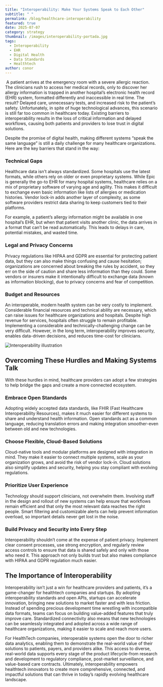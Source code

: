 ```yaml
---
title: "Interoperability: Make Your Systems Speak to Each Other"
subtitle: " "
permalink: /blog/healthcare-interoperability
featured: true
date: 2025-07-07
category: strategy
thumbnail: /images/interoperability-portada.jpg
tags:
  - Interoperability
  - EHR
  - Digital Health
  - Data Standards
  - Healthtech
author: conor
---
```

 A patient arrives at the emergency room with a severe allergic reaction. The clinicians rush to access her medical records, only to discover her allergy information is trapped in another hospital’s electronic health record (EHR) system, formatted differently and inaccessible in real time. The result? Delayed care, unnecessary tests, and increased risk to the patient’s safety. Unfortunately, in spite of huge technological advances, this scenario is still far too common in healthcare today. Existing barriers to interoperability results in the loss of critical information and delayed workflows, causing both patients and providers to lose trust in digital solutions.

Despite the promise of digital health, making different systems “speak the same language” is still a daily challenge for many healthcare organizations. Here are the key barriers that stand in the way:

### Technical Gaps

Healthcare data isn’t always standardized. Some hospitals use the latest formats, while others rely on older or even proprietary systems. While Epic is generally the go-to EHR for many hospital systems, healthcare relies on a mix of proprietary software of varying age and agility. This makes it difficult to exchange even basic information like lists of allergies or medication histories. Vendor lock-in adds another layer of complexity, as some software providers restrict data sharing to keep customers tied to their platforms.

For example, a patient’s allergy information might be available in one hospital’s EHR, but when that patient visits another clinic, the data arrives in a format that can’t be read automatically. This leads to delays in care, potential mistakes, and wasted time.

### Legal and Privacy Concerns

Privacy regulations like HIPAA and GDPR are essential for protecting patient data, but they can also make things confusing and cause hesitation; organizations are concerned about breaking the rules by accident, so they err on the side of caution and share less information than they could. Some vendors or insurers make it intentionally difficult to exchange data (known as information blocking), due to privacy concerns and fear of competition.

### Budget and Resources

An interoperable, modern health system can be very costly to implement. Considerable financial resources and technical ability are necessary, which can raise issues for healthcare organizations and hospitals. Despite high revenue for services, hospitals often struggle to remain profitable. Implementing a considerable and technically-challenging change can be very difficult. However, in the long term, interoperability improves security, enables data-driven decisions, and reduces time-cost for clinicians. 

![Interoperability illustration](/images/interoperability-1.png)

## Overcoming These Hurdles and Making Systems Talk

With these hurdles in mind, healthcare providers can adopt a few strategies to help bridge the gaps and create a more connected ecosystem.

### Embrace Open Standards

Adopting widely accepted data standards, like FHIR (Fast Healthcare Interoperability Resources), makes it much easier for different systems to share and understand health information. Open standards act as a common language, reducing translation errors and making integration smoother-even between old and new technologies.

### Choose Flexible, Cloud-Based Solutions

Cloud-native tools and modular platforms are designed with integration in mind. They make it easier to connect multiple systems, scale as your organization grows, and avoid the risk of vendor lock-in. Cloud solutions also simplify updates and security, helping you stay compliant with evolving regulations.

### Prioritize User Experience

Technology should support clinicians, not overwhelm them. Involving staff in the design and rollout of new systems can help ensure that workflows remain efficient and that only the most relevant data reaches the right people. Smart filtering and customizable alerts can help prevent information overload, so important details never get lost in the noise.

### Build Privacy and Security into Every Step

Interoperability shouldn’t come at the expense of patient privacy. Implement clear consent processes, use strong encryption, and regularly review access controls to ensure that data is shared safely and only with those who need it. This approach not only builds trust but also makes compliance with HIPAA and GDPR regulation much easier.

## The Importance of Interoperability

Interoperability isn’t just a win for healthcare providers and patients, it’s a game-changer for healthtech companies and startups. By adopting interoperability standards and open APIs, startups can accelerate innovation, bringing new solutions to market faster and with less friction. Instead of spending precious development time wrestling with incompatible data formats, teams can focus on building value-added features that truly improve care. Standardized connectivity also means that new technologies can be seamlessly integrated and adopted across a wide range of healthcare organizations, making it easier to scale and reach more users.

For HealthTech companies, interoperable systems open the door to richer data analytics, enabling them to demonstrate the real-world value of their solutions to patients, payers, and providers alike. This access to diverse, real-world data supports every stage of the product lifecycle-from research and development to regulatory compliance, post-market surveillance, and value-based care contracts. Ultimately, interoperability empowers healthtech innovators to create more comprehensive, connected, and impactful solutions that can thrive in today’s rapidly evolving healthcare landscape.